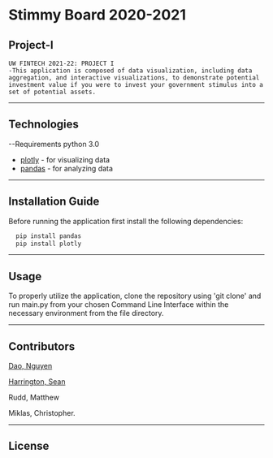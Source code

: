 # Stimmy Board 2020-2021
## Project-I
	UW FINTECH 2021-22: PROJECT I
	-This application is composed of data visualization, including data aggregation, and interactive visualizations, to demonstrate potential investment value if you were to invest your government stimulus into a set of potential assets.
---

## Technologies
--Requirements
python 3.0

- [plotly](https://pypi.org/project/plotly/) - for visualizing data
- [pandas](https://pypi.org/project/pandas/) - for analyzing data 

---

## Installation Guide

Before running the application first install the following dependencies:

```python
  pip install pandas
  pip install plotly 

```
---
## Usage
To properly utilize the application, clone the repository using 'git clone' and run main.py from your chosen Command Line Interface within the necessary environment from the file directory. 

---

## Contributors

[Dao, Nguyen](https://www.linkedin.com/in/nguyen-dao-a55669215/)

[Harrington, Sean](https://www.linkedin.com/in/sean-harrington16/)

Rudd, Matthew 

Miklas, Christopher. 


---

## License
